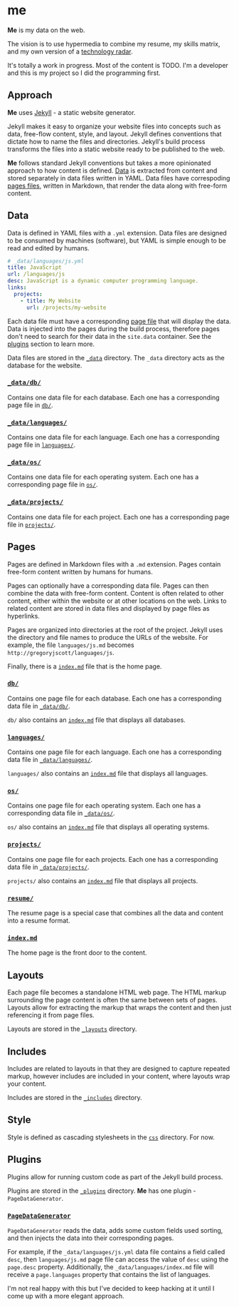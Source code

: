 # me

**Me** is my data on the web.

The vision is to use hypermedia to combine my resume, my skills matrix, and my own version of a [technology radar](http://www.thoughtworks.com/radar).

It's totally a work in progress. Most of the content is TODO. I'm a developer and this is my project so I did the programming first.

## Approach

**Me** uses [Jekyll](http://jekyllrb.com) - a static website generator.

Jekyll makes it easy to organize your website files into concepts such as data, free-flow content, style, and layout. Jekyll defines conventions that dictate how to name the files and directories. Jekyll's build process transforms the files into a static website ready to be published to the web.

**Me** follows standard Jekyll conventions but takes a more opinionated approach to how content is defined. [Data](#data) is extracted from content and stored separately in data files written in YAML. Data files have correspoding [pages files](#pages), written in Markdown, that render the data along with free-form content.

## Data

Data is defined in YAML files with a `.yml` extension. Data files are designed to be consumed by machines (software), but YAML is simple enough to be read and edited by humans.

```yaml
# _data/languages/js.yml
title: JavaScript
url: /languages/js
desc: JavaScript is a dynamic computer programming language.
links:
  projects:
    - title: My Website
      url: /projects/my-website
```

Each data file must have a corresponding [page file](#pages) that will display the data. Data is injected into the pages during the build process, therefore pages don't need to search for their data in the `site.data` container. See the [plugins](#plugins) section to learn more.

Data files are stored in the [`_data`](_data) directory. The `_data` directory acts as the database for the website.

### [`_data/db/`](_data/db)

Contains one data file for each database. Each one has a corresponding page file in [`db/`](db).

### [`_data/languages/`](_data/languages)

Contains one data file for each language. Each one has a corresponding page file in [`languages/`](languages).

### [`_data/os/`](_data/os)

Contains one data file for each operating system. Each one has a corresponding page file in [`os/`](os).

### [`_data/projects/`](_data/projects)

Contains one data file for each project. Each one has a corresponding page file in [`projects/`](projects).

## Pages

Pages are defined in Markdown files with a `.md` extension. Pages contain free-form content written by humans for humans.

Pages can optionally have a corresponding data file. Pages can then combine the data with free-form content. Content is often related to other content, either within the website or at other locations on the web. Links to related content are stored in data files and displayed by page files as hyperlinks.

Pages are organized into directories at the root of the project. Jekyll uses the directory and file names to produce the URLs of the website. For example, the file `languages/js.md` becomes `http://gregoryjscott/languages/js`.

Finally, there is a [`index.md`](index.md) file that is the home page.

### [`db/`](db)

Contains one page file for each database. Each one has a corresponding data file in [`_data/db/`](_data/db).

`db/` also contains an [`index.md`](db/index.md) file that displays all databases.

### [`languages/`](languages)

Contains one page file for each language. Each one has a corresponding data file in [`_data/languages/`](_data/languages).

`languages/` also contains an [`index.md`](languages/index.md) file that displays all languages.

### [`os/`](os)

Contains one page file for each operating system. Each one has a corresponding data file in [`_data/os/`](_data/os).

`os/` also contains an [`index.md`](os/index.md) file that displays all operating systems.

### [`projects/`](projects)

Contains one page file for each projects. Each one has a corresponding data file in [`_data/projects/`](_data/projects).

`projects/` also contains an [`index.md`](projects/index.md) file that displays all projects.

### [`resume/`](resume)

The resume page is a special case that combines all the data and content into a resume format.

### [`index.md`](index.md)

The home page is the front door to the content.

## Layouts

Each page file becomes a standalone HTML web page. The HTML markup surrounding the page content is often the same between sets of pages. Layouts allow for extracting the markup that wraps the content and then just referencing it from page files.

Layouts are stored in the [`_layouts`](_layouts) directory.

## Includes

Includes are related to layouts in that they are designed to capture repeated markup, however includes are included in your content, where layouts wrap your content.

Includes are stored in the [`_includes`](_includes) directory.

## Style

Style is defined as cascading stylesheets in the [`css`](css) directory. For now.

## Plugins

Plugins allow for running custom code as part of the Jekyll build process.

Plugins are stored in the [`_plugins`](_plugins) directory. **Me** has one plugin - `PageDataGenerator`.

### [`PageDataGenerator`](_plugins/page_data_generator.rb)

`PageDataGenerator` reads the data, adds some custom fields used sorting, and then injects the data into their corresponding pages.

For example, if the `_data/languages/js.yml` data file contains a field called `desc`, then `languages/js.md` page file can access the value of `desc` using the `page.desc` property. Additionally, the `_data/languages/index.md` file will receive a `page.languages` property that contains the list of languages.

I'm not real happy with this but I've decided to keep hacking at it until I come up with a more elegant approach.

